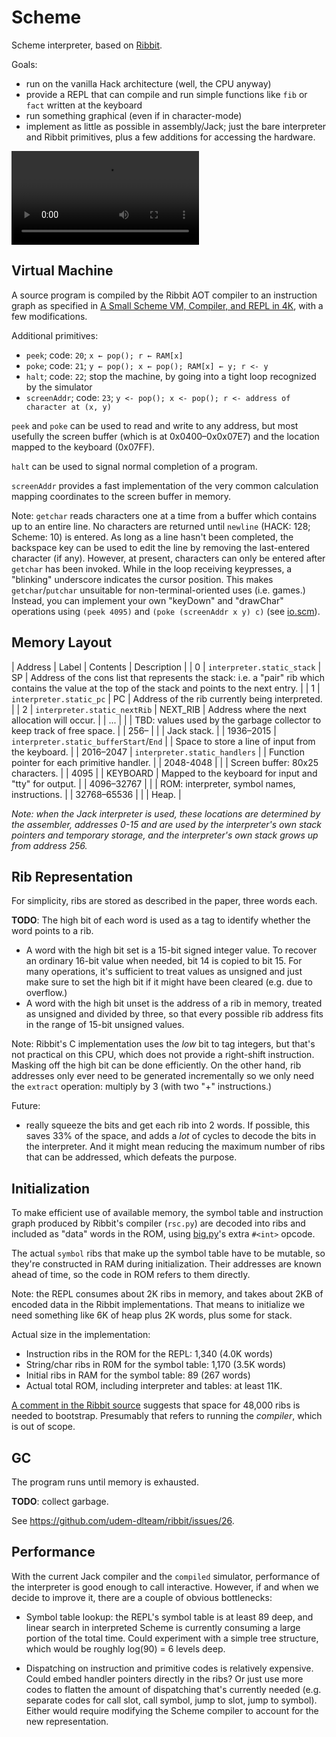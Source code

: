 # Scheme

Scheme interpreter, based on [Ribbit](https://github.com/udem-dlteam/ribbit/).

Goals:
- run on the vanilla Hack architecture (well, the CPU anyway)
- provide a REPL that can compile and run simple functions like `fib` or `fact` written at the
  keyboard
- run something graphical (even if in character-mode)
- implement as little as possible in assembly/Jack; just the bare interpreter and Ribbit primitives,
  plus a few additions for accessing the hardware.

![evaluating (+ 1 2)](capture.mov)


## Virtual Machine

A source program is compiled by the Ribbit AOT compiler to an instruction graph as specified in
[A Small Scheme VM, Compiler, and REPL in 4K](http://www.iro.umontreal.ca/~feeley/papers/YvonFeeleyVMIL21.pdf),
with a few modifications.

Additional primitives:
- `peek`; code: `20`; `x ← pop(); r ← RAM[x]`
- `poke`; code: `21`; `y ← pop(); x ← pop(); RAM[x] ← y; r <- y`
- `halt`; code: `22`; stop the machine, by going into a tight loop recognized by the simulator
- `screenAddr`; code: `23`; `y <- pop(); x <- pop(); r <- address of character at (x, y)`

`peek` and `poke` can be used to read and write to any address, but most usefully the screen buffer
(which is at 0x0400–0x0x07E7) and the location mapped to the keyboard (0x07FF).

`halt` can be used to signal normal completion of a program.

`screenAddr` provides a fast implementation of the very common calculation mapping coordinates
to the screen buffer in memory.

Note: `getchar` reads characters one at a time from a buffer which contains up to an entire line.
No characters are returned until `newline` (HACK: 128; Scheme: 10) is entered. As long as a line
hasn't been completed, the backspace key can be used to edit the line by removing the last-entered
character (if any).
However, at present, characters can only be entered after `getchar` has been invoked. While in the
loop receiving keypresses, a "blinking" underscore indicates the cursor position.
This makes `getchar`/`putchar` unsuitable for non-terminal-oriented uses (i.e. games.) Instead, you
can implement your own "keyDown" and "drawChar" operations using `(peek 4095)` and
`(poke (screenAddr x y) c)` (see [io.scm](io.scm)).


## Memory Layout

| Address | Label                            | Contents | Description |
| 0       | `interpreter.static_stack`       | SP       | Address of the cons list that represents the stack: i.e. a "pair" rib which contains the value at the top of the stack and points to the next entry.                   |
| 1       | `interpreter.static_pc`          | PC       | Address of the rib currently being interpreted.   |
| 2       | `interpreter.static_nextRib`     | NEXT_RIB | Address where the next allocation will occur.     |
| ...     |                                  |          | TBD: values used by the garbage collector to keep track of free space. |
| 256–    |                                  |          | Jack stack.                                       |
| 1936–2015 | `interpreter.static_bufferStart`/`End` |  | Space to store a line of input from the keyboard. |
| 2016–2047 | `interpreter.static_handlers`  |          | Function pointer for each primitive handler.      |
| 2048-4048 |                                |          | Screen buffer: 80x25 characters.                  |
| 4095      |                                | KEYBOARD | Mapped to the keyboard for input and "tty" for output. |
| 4096–32767 |                               |          | ROM: interpreter, symbol names, instructions.     |
| 32768–65536 |                              |          | Heap.                                             |

*Note: when the Jack interpreter is used, these locations are determined by the assembler,
addresses 0-15 and are used by the interpreter's own stack pointers and temporary storage, and the
interpreter's own stack grows up from address 256.*


## Rib Representation

For simplicity, ribs are stored as described in the paper, three words each.

**TODO**: The high bit of each word is used as a tag to identify whether the word points to a rib.
- A word with the high bit set is a 15-bit signed integer value. To recover an ordinary 16-bit value when
    needed, bit 14 is copied to bit 15. For many operations, it's sufficient to treat values as unsigned
    and just make sure to set the high bit if it might have been cleared (e.g. due to overflow.)
- A word with the high bit unset is the address of a rib in memory, treated as unsigned and
    divided by three, so that every possible rib address fits in the range of 15-bit unsigned values.

Note: Ribbit's C implementation uses the *low* bit to tag integers, but that's not practical on this
CPU, which does not provide a right-shift instruction. Masking off the high bit can be done efficiently.
On the other hand, rib addresses only ever need to be generated incrementally so we only need the
`extract` operation: multiply by 3 (with two "+" instructions.)

Future:
- really squeeze the bits and get each rib into 2 words. If possible, this saves 33% of the space,
    and adds a *lot* of cycles to decode the bits in the interpreter. And it might mean reducing
    the maximum number of ribs that can be addressed, which defeats the purpose.


## Initialization

To make efficient use of available memory, the symbol table and instruction graph produced by
Ribbit's compiler (`rsc.py`) are decoded into ribs and included as "data" words in the ROM, using
[big.py](../big.py)'s extra `#<int>` opcode.

The actual `symbol` ribs that make up the symbol table have to be mutable, so they're constructed
in RAM during initialization. Their addresses are known ahead of time, so the code in ROM refers to
them directly.

Note: the REPL consumes about 2K ribs in memory, and takes about 2KB of encoded data in the Ribbit
implementations. That means to initialize we need something like 6K of heap plus 2K words, plus
some for stack.

Actual size in the implementation:
- Instruction ribs in the ROM for the REPL: 1,340 (4.0K words)
- String/char ribs in R0M for the symbol table: 1,170 (3.5K words)
- Initial ribs in RAM for the symbol table: 89 (267 words)
- Actual total ROM, including interpreter and tables: at least 11K.


[A comment in the Ribbit source](https://github.com/udem-dlteam/ribbit/blob/dev/src/host/c/rvm.c#L207)
suggests that space for 48,000 ribs is needed to bootstrap. Presumably that refers to running the
*compiler*, which is out of scope.


## GC

The program runs until memory is exhausted.

**TODO**: collect garbage.

See https://github.com/udem-dlteam/ribbit/issues/26.


## Performance

With the current Jack compiler and the `compiled` simulator, performance of the interpreter is good
enough to call interactive. However, if and when we decide to improve it, there are a couple of
obvious bottlenecks:

- Symbol table lookup: the REPL's symbol table is at least 89 deep, and linear search in interpreted
  Scheme is currently consuming a large portion of the total time. Could experiment with a simple tree
  structure, which would be roughly log(90) = 6 levels deep.

- Dispatching on instruction and primitive codes is relatively expensive. Could embed handler pointers
  directly in the ribs? Or just use more codes to flatten the amount of dispatching that's currently
  needed (e.g. separate codes for call slot, call symbol, jump to slot, jump to symbol). Either would
  require modifying the Scheme compiler to account for the new representation.

